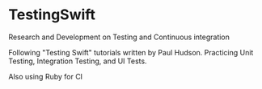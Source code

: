 # TestingSwift
Research and Development on Testing and Continuous integration

Following "Testing Swift" tutorials written by Paul Hudson.
Practicing Unit Testing, Integration Testing, and UI Tests.

Also using Ruby for CI
